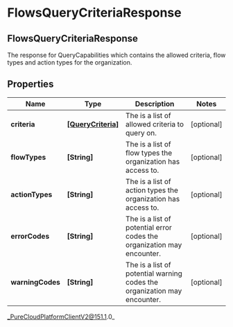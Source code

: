 # FlowsQueryCriteriaResponse

## FlowsQueryCriteriaResponse
The response for QueryCapabilities which contains the allowed criteria, flow types and action types for the organization.

## Properties

|Name | Type | Description | Notes|
|------------ | ------------- | ------------- | -------------|
| **criteria** | [**[QueryCriteria]**](QueryCriteria) | The is a list of allowed criteria to query on. | [optional] |
| **flowTypes** | **[String]** | The is a list of flow types the organization has access to. | [optional] |
| **actionTypes** | **[String]** | The is a list of action types the organization has access to. | [optional] |
| **errorCodes** | **[String]** | The is a list of potential error codes the organization may encounter. | [optional] |
| **warningCodes** | **[String]** | The is a list of potential warning codes the organization may encounter. | [optional] |



_PureCloudPlatformClientV2@151.1.0_
